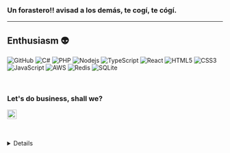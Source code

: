 ### Un forastero!! avisad a los demás, te cogí, te cógí.

---
## Enthusiasm 👽
![GitHub](https://img.shields.io/badge/GitHub-100000?style=for-the-badge&logo=github&logoColor=white)
![C#](https://img.shields.io/badge/C%23-239120?style=for-the-badge&logo=c-sharp&logoColor=white)
![PHP](https://img.shields.io/badge/PHP-777BB4?style=for-the-badge&logo=php&logoColor=white)
![Nodejs](https://img.shields.io/badge/Node.js-43853D?style=for-the-badge&logo=node.js&logoColor=white)
![TypeScript](https://img.shields.io/badge/TypeScript-007ACC?style=for-the-badge&logo=typescript&logoColor=white)
![React](https://img.shields.io/badge/React-20232A?style=for-the-badge&logo=react&logoColor=61DAFB)
![HTML5](https://img.shields.io/badge/HTML5-E34F26?style=for-the-badge&logo=html5&logoColor=white)
![CSS3](https://img.shields.io/badge/CSS3-1572B6?style=for-the-badge&logo=css3&logoColor=white)
![JavaScript](https://img.shields.io/badge/JavaScript-F7DF1E?style=for-the-badge&logo=javascript&logoColor=black)
![AWS](https://img.shields.io/badge/Amazon_AWS-232F3E?style=for-the-badge&logo=amazon-aws&logoColor=white)
![Redis](https://img.shields.io/badge/redis-CC0000.svg?&style=for-the-badge&logo=redis&logoColor=white)
![SQLite](https://img.shields.io/badge/SQLite-07405E?style=for-the-badge&logo=sqlite&logoColor=white)
 
 <br />
 
 ### Let's do business, shall we?  
 [<img align="center" alt="holisitc_developer | LinkedIn" width="22px" src="https://cdn.jsdelivr.net/npm/simple-icons@v3/icons/linkedin.svg" />][linkedin]


 <br />
 
 
 <br />
<details>
  <img align="left" alt="Rogerio's GitHub Top Languages" src="https://github-readme-stats.vercel.app/api/top-langs/?username=rhogerin" />
  
  <br />
</details>

<br />


[linkedin]: https://www.linkedin.com/in/josesouzarogerio/
